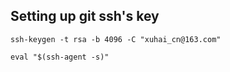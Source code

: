 ## Setting up git ssh's key



```shell
ssh-keygen -t rsa -b 4096 -C "xuhai_cn@163.com"

eval "$(ssh-agent -s)"

```


